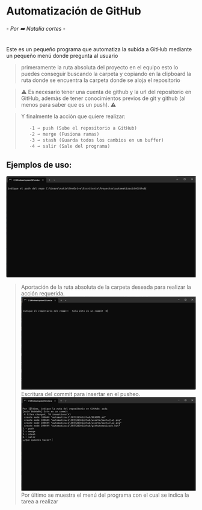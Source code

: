 # Automatización de GitHub

###### - Por ➡️ Natalia cortes -

Este es un pequeño programa que automatiza la subida a GitHub mediante un pequeño menú donde pregunta al usuario 

> primeramente la ruta absoluta del proyecto en el equipo esto lo puedes conseguir buscando la carpeta y copiando en la clipboard la ruta donde se encuentra la carpeta donde se aloja el repositorio

> ⚠️ Es necesario tener  una cuenta de github y la url del repositorio en GitHub, además de tener conocimientos previos de git y github (al menos para saber que es un push). ⚠️

> Y finalmente la acción que quiere realizar:
>  
>        -1 ➡️ push (Sube el repositorio a GitHub)
>        -2 ➡️ merge (Fusiona ramas)
>        -3 ➡️ stash (Guarda todos los cambios en un buffer)        
>        -4 ➡️ salir (Sale del programa)

## Ejemplos de uso: 

![imagen del programa 1](./assets/pantalla1.png)
> Aportación de la ruta absoluta de la carpeta deseada para realizar la acción requerida.
![imagen del programa 2](./assets/pantalla2.png)
> Escritura del commit para insertar en el pusheo.
![imagen final ](./assets/pantalla3.png)
> Por último se muestra el menú del programa con el cual se indica la tarea a realizar